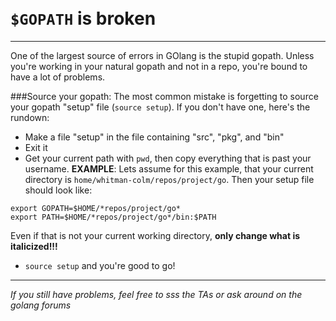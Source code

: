<br>
<br>

# `$GOPATH` is broken
-------------------
One of the largest source of errors in GOlang is the stupid gopath. Unless you're working in your natural gopath and not in a repo, you're bound to have a lot of problems.

###Source your gopath:
The most common mistake is forgetting to source your gopath "setup" file (`source setup`). If you don't have one, here's the rundown:

* Make a file "setup" in the file containing "src", "pkg", and "bin"
* Exit it
* Get your current path with `pwd`, then copy everything that is past your username.
**EXAMPLE**:
Lets assume for this example, that your current directory is `home/whitman-colm/repos/project/go`. Then your setup file should look like:
<pre><code>export GOPATH=$HOME/*repos/project/go*
export PATH=$HOME/*repos/project/go*/bin:$PATH
</code></pre>
Even if that is not your current working directory, **only change what is italicized!!!**
* `source setup` and you're good to go!

----------

*If you still have problems, feel free to sss the TAs or ask around on the golang forums*
